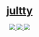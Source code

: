 <br><br>
<div align="center">
  <h1><a href="https://jultty.github.io">jultty</a></h1>
  <p></p>
  <a href="https://lgtm.com/people/jultty">
    <img src="https://img.shields.io/badge/lgtm-jultty-purple?style=for-the-badge&logo=lgtm">
  </a>
  <a href="https://libraries.io/github/jultty">
    <img src="https://img.shields.io/badge/Libraries.io-jultty-orange?style=for-the-badge&logo=librariesdotio&logoColor=white">
  </a>
  <a href="https://wakatime.com/@jultty">
    <img src="https://wakatime.com/badge/user/ee7c148b-ee2b-40cf-85c0-50caf36a4dbe.svg?style=for-the-badge">
  </a> 
</div>
